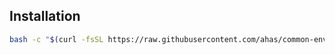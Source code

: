## Installation

``` bash
bash -c "$(curl -fsSL https://raw.githubusercontent.com/ahas/common-env/main/install.sh)"
```
